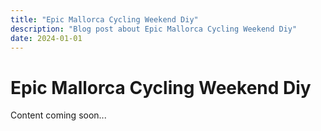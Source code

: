 ```yaml
---
title: "Epic Mallorca Cycling Weekend Diy"
description: "Blog post about Epic Mallorca Cycling Weekend Diy"
date: 2024-01-01
---
```


# Epic Mallorca Cycling Weekend Diy

Content coming soon...
